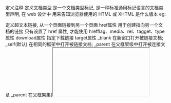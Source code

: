 <!--  -->   定义注释
<!DOCTYPE>  定义文档类型  是一个文档类型标记, 是一种标准通用标记语言的文档类型声明, 在 web 设计中 用来告知浏览器使用的 HTML 或 XHTML 是什么版本 eg: <!DOCTYPE html>
<a></a>     定义超文本链接, 从一个页面链接到另一个页面
				href属性 用于创建指向另一个文档的链接  只有设置了 href 属性, 才能使用 hrefflag、media、rel、tagget、type属性
				download属性 指定下载链接
				target属性 
						_blank 在新窗口打开被链接文档; 
						_self(默认) 在相同的框架中打开被链接文档; _parent 在父框架级中打开被连接文章
						_parent 在父框架集(<iframe> 观感有点类似 vue 的单页面,在同一个浏览器窗口中显示不止一个页面)中打开被链接的文档, 在窗口与顶级框架中等同于 _self
						_top 在当前窗体打开链接, 并替换当前的整个窗体(框架页), 清除所有包含的框架
						framename 在指定框架中打开被连接文档
<audio></audio> HTML5 提供的用来播放音频文件的标签
<base> 基准网址标记  为页面上的所有相对链接的基准URL
		注:  一个文档中最多使用一个 base 标签, base 标签在 <head></head> 标签中的第一个位置 且 必须具备 href 属性或 target 属性之一 或两者兼备
<body></body> 定义文档的主体
<br> 定义换行, 无需闭合标签
<button></button> 定义一个点击按钮
<canvas> 定义图形 该标签是一个画布标签, 本身只是一个图形容器, 需要使用脚本来绘制图形
			eg: <canvas id="myCanvas"></canvas>
				<script type="text/javascript">
					var canvas=document.getElementById('myCanvas');
					var ctx=canvas.getContext('2d');
					ctx.fillStyle='#FF0000';
					ctx.fillRect(0,0,80,100);
				</script>
<footer></footer> 用于网页的底部布局, 表示页脚, 包含与文档相关的信息
<form></form> 用于创建供用户输入的HTML表单, 并向服务器传输数据
				action属性 规定当提交表单时向何处发送表单数据
				accept-charset 规定服务器可处理的表单数据字符集
				enctype application/x-www-form-urlencoded || multipart/form-data || text/plain 适用于methods="post"的情况, 规定在向服务器发送表单数据之前如何对其进行编码
				method get || post 规定用于发送表单数据的HTTP的方法
				name 规定表单的名称
				target _blank || _self || _parent || _top 规定在何处打开action URL
<h1></h1> - <h6></h6> 定义HTML标题, 通常只用h1-h3
<head></head> 定义关于文档信息(元数据), 包含脚本、样式、meta信息以及其他更多的信息
				title标签 定义标题，头部中的必需元素
				style标签 定义样式
				base标签 为页面上所有相对链接规定默认url或默认目标
				link标签 常用于链接CSS样式表
				meta标签 提供页面元信息, 定义tdk, 有利于搜索引擎优化
				script标签 用于链接外部JavaScript文件的外部资源标签
				noscrpit标签 在不支持JavaScript的浏览器中显示替代内容, 可以包含任何HTML元素
<hr> 定义水平线
<html></html> 定义html文档
<img> 用于展示HTML中的图像
		必需属性: alt 规定图像的替代文本
				src 规定显示图像的url
				crossorigin 设置图像的跨域属性
<input> 在form元素中使用用于声明允许用户输入数据的控件
文本标签:
<b></b> 定义粗体文本
<em></em>(通常) 或 <strong></strong>(少用) 强调重要文本
<i></i> 定义斜体子


